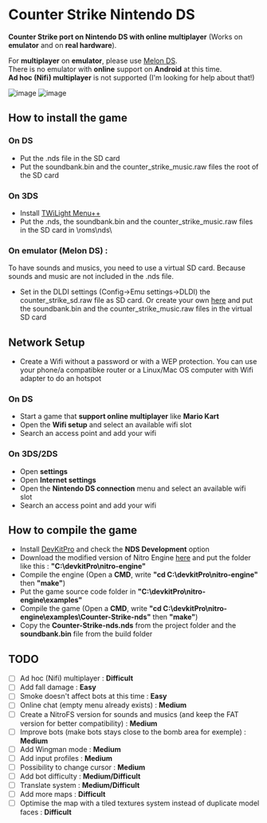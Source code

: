 # Counter Strike Nintendo DS
**Counter Strike port on Nintendo DS with online multiplayer** (Works on **emulator** and on **real hardware**).

For **multiplayer** on **emulator**, please use [Melon DS](https://melonds.kuribo64.net/downloads.php).<br/>
There is no emulator with **online** support on **Android** at this time.<br/>
**Ad hoc (Nifi) multiplayer** is not supported (I'm looking for help about that!)<br/>

![image](https://user-images.githubusercontent.com/39272935/176778790-14707835-d15d-473b-baeb-3cb51864b004.png)
![image](https://user-images.githubusercontent.com/39272935/176778935-59555499-c40e-4325-83f8-8d89778a75af.png)

## How to install the game

### On DS
- Put the .nds file in the SD card
- Put the soundbank.bin and the counter_strike_music.raw files the root of the SD card

### On 3DS
- Install [TWiLight Menu++](https://wiki.ds-homebrew.com/twilightmenu/installing-3ds)
- Put the .nds, the soundbank.bin and the counter_strike_music.raw files in the SD card in \roms\nds\

### On emulator (Melon DS) :
To have sounds and musics, you need to use a virtual SD card. Because sounds and music are not included in the .nds file.

- Set in the DLDI settings (Config->Emu settings->DLDI) the counter_strike_sd.raw file as SD card. Or create your own [here](https://melonds.kuribo64.net/board/thread.php?pid=2902) and put the soundbank.bin and the counter_strike_music.raw files in the virtual SD card

## Network Setup
- Create a Wifi without a password or with a WEP protection. You can use your phone/a compatibke router or a Linux/Mac OS computer with Wifi adapter to do an hotspot
### On DS
- Start a game that **support online multiplayer** like **Mario Kart**
- Open the **Wifi setup** and select an available wifi slot
- Search an access point and add your wifi

### On 3DS/2DS
- Open **settings**
- Open **Internet settings**
- Open the **Nintendo DS connection** menu and select an available wifi slot
- Search an access point and add your wifi

## How to compile the game
- Install [DevKitPro](https://github.com/devkitPro/installer/releases/latest) and check the **NDS Development** option
- Download the modified version of Nitro Engine [here](https://github.com/Fewnity/nitro-engine) and put the folder like this : **"C:\devkitPro\nitro-engine"**
- Compile the engine (Open a **CMD**, write **"cd C:\devkitPro\nitro-engine"** then **"make"**)
- Put the game source code folder in **"C:\devkitPro\nitro-engine\examples"**
- Compile the game (Open a **CMD**, write **"cd C:\devkitPro\nitro-engine\examples\Counter-Strike-nds"** then **"make"**)
- Copy the **Counter-Strike-nds.nds** from the project folder and the **soundbank.bin** file from the build folder

## TODO
- [ ] Ad hoc (Nifi) multiplayer : **Difficult**
- [ ] Add fall damage : **Easy**
- [ ] Smoke doesn't affect bots at this time : **Easy**
- [ ] Online chat (empty menu already exists) : **Medium**
- [ ] Create a NitroFS version for sounds and musics (and keep the FAT version for better compatibility) : **Medium**
- [ ] Improve bots (make bots stays close to the bomb area for exemple) : **Medium**
- [ ] Add Wingman mode : **Medium**
- [ ] Add input profiles : **Medium**
- [ ] Possibility to change cursor : **Medium**
- [ ] Add bot difficulty : **Medium/Difficult**
- [ ] Translate system : **Medium/Difficult**
- [ ] Add more maps : **Difficult**
- [ ] Optimise the map with a tiled textures system instead of duplicate model faces : **Difficult**
